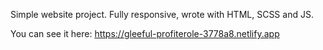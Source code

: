 Simple website project. Fully responsive, wrote with HTML, SCSS and JS.

You can see it here: https://gleeful-profiterole-3778a8.netlify.app

